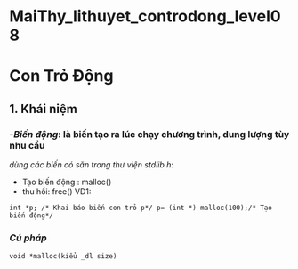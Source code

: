 # MaiThy_lithuyet_controdong_level08
# Con Trỏ Động
## 1. Khái niệm
### -*Biến động*: là biến tạo ra lúc chạy chương trình, dung lượng tùy nhu cầu
*dùng các biến có săn trong thư viện stdlib.h*:
- Tạo biến động : malloc()
- thu hồi: free() 
VD1:

`int *p; /* Khai báo biến con trỏ p*/
p= (int *) malloc(100);/* Tạo biến động*/` 

### *Cú pháp*
 
 `void *malloc(kiểu _dl size)`

